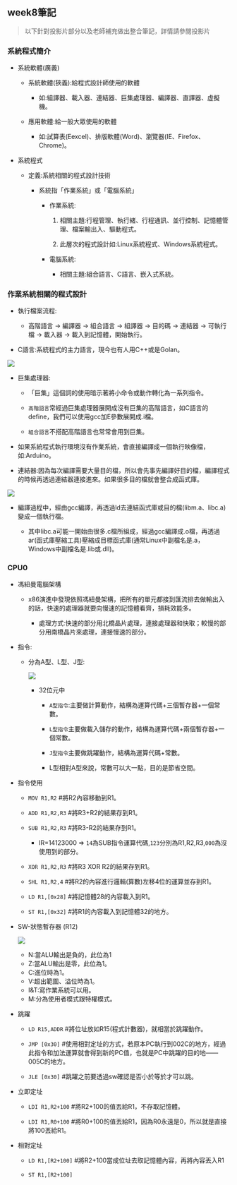 ## week8筆記

> 以下針對投影片部分以及老師補充做出整合筆記，詳情請參閱投影片

### 系統程式簡介

* 系統軟體(廣義)

    * 系統軟體(狹義):給程式設計師使用的軟體

        * 如:組譯器、載入器、連結器、巨集處理器、編譯器、直譯器、虛擬機。

    * 應用軟體:給一般大眾使用的軟體

        * 如:試算表(Eexcel)、排版軟體(Word)、瀏覽器(IE、Firefox、Chrome)。

* 系統程式

    * 定義:系統相關的程式設計技術
    
        * 系統指「作業系統」或「電腦系統」

            * 作業系統:

                1. 相關主題:行程管理、執行緒、行程通訊、並行控制、記憶體管理、檔案輸出入、驅動程式。

                2. 此層次的程式設計如:Linux系統程式、Windows系統程式。

            * 電腦系統:
            
                * 相關主題:組合語言、C語言、嵌入式系統。

### 作業系統相關的程式設計

* 執行檔案流程:
    
    * 高階語言 → 編譯器 → 組合語言 → 組譯器 → 目的碼 → 連結器 → 可執行檔 → 載入器 → 載入到記憶體，開始執行。

* C語言:系統程式的主力語言，現今也有人用C++或是Golan。

![](https://github.com/ayd0122344/sp108b/blob/master/week8/Image/chart.jpg)

* 巨集處理器:

    * 「巨集」這個詞的使用暗示著將小命令或動作轉化為一系列指令。

    * `高階語言`常經過巨集處理器展開成沒有巨集的高階語言，如C語言的define，我們可以使用gcc加E參數展開成.i檔。

    * `組合語言`不搭配高階語言也常常會用到巨集。

* 如果系統程式執行環境沒有作業系統，會直接編譯成一個執行映像檔，如:Arduino。

* 連結器:因為每次編譯需要大量目的檔，所以會先事先編譯好目的檔，編譯程式的時候再透過連結器連接進來。如果很多目的檔就會整合成函式庫。

![](https://github.com/ayd0122344/sp108b/blob/master/week8/Image/GNU.jpg)

* 編譯過程中，經由gcc編譯，再透過ld去連結函式庫或目的檔(libm.a、libc.a)變成一個執行檔。

    * 其中libc.a可能一開始由很多.c檔所組成，經過gcc編譯成.o檔，再透過ar(函式庫壓縮工具)壓縮成目標函式庫(通常Linux中副檔名是.a，Windows中副檔名是.lib或.dll)。

### CPU0

* 馮紐曼電腦架構

    * x86演進中發現依照馮紐曼架構，把所有的單元都接到匯流排去做輸出入的話，快速的處理器就要向慢速的記憶體看齊，損耗效能多。

        * 處理方式:快速的部分用北橋晶片處理，連接處理器和快取；較慢的部分用南橋晶片來處理，連接慢速的部分。

* 指令: 

    * 分為A型、L型、J型:

        ![](https://github.com/ayd0122344/sp108b/blob/master/week8/Image/ALJ.jpg)

        * 32位元中
            * `A型指令`:主要做計算動作，結構為運算代碼+三個暫存器+一個常數。<br>
            * `L型指令`主要做載入儲存的動作，結構為運算代碼+兩個暫存器+一個常數。<br>
            * `J型指令`主要做跳躍動作，結構為運算代碼+常數。<br>
        
            * L型相對A型來說，常數可以大一點，目的是節省空間。
* 指令使用
    * ```MOV R1,R2```         #將R2內容移動到R1。<br>
    * ```ADD R1,R2,R3```          #將R3+R2的結果存到R1。<br>
    * ```SUB R1,R2,R3```          #將R3-R2的結果存到R1。<br>
        * IR=14123000 => `14`為SUB指令運算代碼,`123`分別為R1,R2,R3,`000`為沒使用到的部分。<br>
    * ```XOR R1,R2,R3```          #將R3 XOR R2的結果存到R1。<br>
    * ```SHL R1,R2,4```           #將R2的內容進行邏輯(算數)左移4位的運算並存到R1。<br>

    * ```LD R1,[0x28]```          #將記憶體28的內容載入到R1。

    * ```ST R1,[0x32]```          #將R1的內容載入到記憶體32的地方。

* SW-狀態暫存器 (R12)

    ![](https://github.com/ayd0122344/sp108b/blob/master/week8/Image/sw.jpg)

    * N:當ALU輸出是負的，此位為1<br>
    * Z:當ALU輸出是零，此位為1。<br>
    * C:進位時為1。<br>
    * V:超出範圍、溢位時為1。<br>
    * I&T:寫作業系統可以用。<br>
    * M:分為使用者模式跟特權模式。<br>

* 跳躍

    * ```LD R15,ADDR```       #將位址放如R15(程式計數器)，就相當於跳躍動作。

    * ```JMP [0x30]```        #使用相對定址的方式，若原本PC執行到002C的地方，經過此指令和加法運算就會得到新的PC值，也就是PC中跳躍的目的地——005C的地方。

    * ```JLE [0x30]```        #跳躍之前要透過sw確認是否小於等於才可以跳。

* 立即定址

    * ```LDI R1,R2+100```     #將R2+100的值丟給R1，不存取記憶體。

    * ```LDI R1,R0+100```     #將R0+100的值丟給R1，因為R0永遠是0，所以就是直接將100丟給R1。

* 相對定址

    * ```LD R1,[R2+100]```        #將R2+100當成位址去取記憶體內容，再將內容丟入R1

    * ```ST R1,[R2+100]```